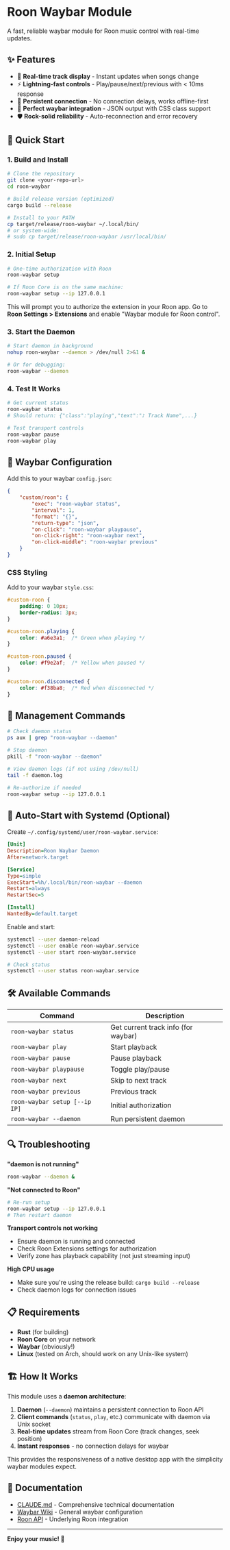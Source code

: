 # Roon Waybar Module

A fast, reliable waybar module for Roon music control with real-time updates.

## ✨ Features

- 🎵 **Real-time track display** - Instant updates when songs change
- ⚡ **Lightning-fast controls** - Play/pause/next/previous with < 10ms response
- 🔄 **Persistent connection** - No connection delays, works offline-first  
- 🎯 **Perfect waybar integration** - JSON output with CSS class support
- 🛡️ **Rock-solid reliability** - Auto-reconnection and error recovery

## 🚀 Quick Start

### 1. Build and Install

```bash
# Clone the repository
git clone <your-repo-url>
cd roon-waybar

# Build release version (optimized)
cargo build --release

# Install to your PATH
cp target/release/roon-waybar ~/.local/bin/
# or system-wide:
# sudo cp target/release/roon-waybar /usr/local/bin/
```

### 2. Initial Setup

```bash
# One-time authorization with Roon
roon-waybar setup

# If Roon Core is on the same machine:
roon-waybar setup --ip 127.0.0.1
```

This will prompt you to authorize the extension in your Roon app. Go to **Roon Settings > Extensions** and enable "Waybar module for Roon control".

### 3. Start the Daemon

```bash
# Start daemon in background
nohup roon-waybar --daemon > /dev/null 2>&1 &

# Or for debugging:
roon-waybar --daemon
```

### 4. Test It Works

```bash
# Get current status
roon-waybar status
# Should return: {"class":"playing","text":"♪ Track Name",...}

# Test transport controls
roon-waybar pause
roon-waybar play
```

## 🎵 Waybar Configuration

Add this to your waybar `config.json`:

```json
{
    "custom/roon": {
        "exec": "roon-waybar status",
        "interval": 1,
        "format": "{}",
        "return-type": "json",
        "on-click": "roon-waybar playpause",
        "on-click-right": "roon-waybar next",
        "on-click-middle": "roon-waybar previous"
    }
}
```

### CSS Styling

Add to your waybar `style.css`:

```css
#custom-roon {
    padding: 0 10px;
    border-radius: 3px;
}

#custom-roon.playing {
    color: #a6e3a1;  /* Green when playing */
}

#custom-roon.paused {
    color: #f9e2af;  /* Yellow when paused */
}

#custom-roon.disconnected {
    color: #f38ba8;  /* Red when disconnected */
}
```

## 🔧 Management Commands

```bash
# Check daemon status
ps aux | grep "roon-waybar --daemon"

# Stop daemon
pkill -f "roon-waybar --daemon"

# View daemon logs (if not using /dev/null)
tail -f daemon.log

# Re-authorize if needed
roon-waybar setup --ip 127.0.0.1
```

## 🚀 Auto-Start with Systemd (Optional)

Create `~/.config/systemd/user/roon-waybar.service`:

```ini
[Unit]
Description=Roon Waybar Daemon
After=network.target

[Service]
Type=simple
ExecStart=%h/.local/bin/roon-waybar --daemon
Restart=always
RestartSec=5

[Install]
WantedBy=default.target
```

Enable and start:

```bash
systemctl --user daemon-reload
systemctl --user enable roon-waybar.service
systemctl --user start roon-waybar.service

# Check status
systemctl --user status roon-waybar.service
```

## 🛠️ Available Commands

| Command | Description |
|---------|-------------|
| `roon-waybar status` | Get current track info (for waybar) |
| `roon-waybar play` | Start playback |
| `roon-waybar pause` | Pause playback |
| `roon-waybar playpause` | Toggle play/pause |
| `roon-waybar next` | Skip to next track |
| `roon-waybar previous` | Previous track |
| `roon-waybar setup [--ip IP]` | Initial authorization |
| `roon-waybar --daemon` | Run persistent daemon |

## 🔍 Troubleshooting

**"daemon is not running"**
```bash
roon-waybar --daemon &
```

**"Not connected to Roon"**
```bash
# Re-run setup
roon-waybar setup --ip 127.0.0.1
# Then restart daemon
```

**Transport controls not working**
- Ensure daemon is running and connected
- Check Roon Extensions settings for authorization
- Verify zone has playback capability (not just streaming input)

**High CPU usage**
- Make sure you're using the release build: `cargo build --release`
- Check daemon logs for connection issues

## 📋 Requirements

- **Rust** (for building)
- **Roon Core** on your network
- **Waybar** (obviously!)
- **Linux** (tested on Arch, should work on any Unix-like system)

## 🏗️ How It Works

This module uses a **daemon architecture**:

1. **Daemon** (`--daemon`) maintains a persistent connection to Roon API
2. **Client commands** (`status`, `play`, etc.) communicate with daemon via Unix socket
3. **Real-time updates** stream from Roon Core (track changes, seek position)
4. **Instant responses** - no connection delays for waybar

This provides the responsiveness of a native desktop app with the simplicity waybar modules expect.

## 📖 Documentation

- [CLAUDE.md](./CLAUDE.md) - Comprehensive technical documentation
- [Waybar Wiki](https://github.com/Alexays/Waybar/wiki) - General waybar configuration
- [Roon API](https://github.com/TheAppgineer/rust-roon-api) - Underlying Roon integration

---

**Enjoy your music! 🎵**